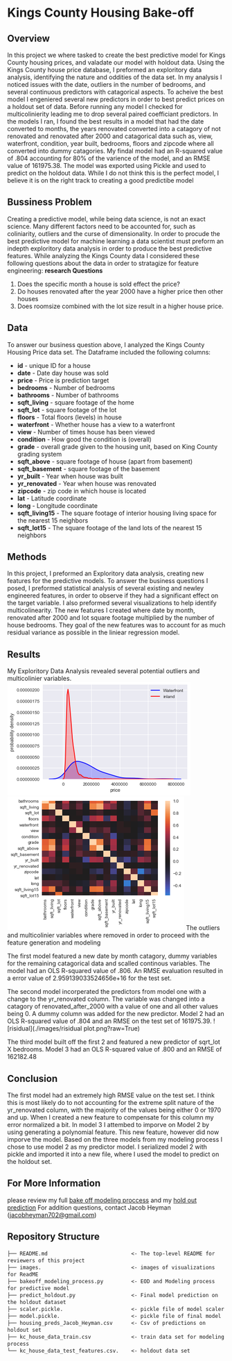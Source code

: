 # Kings County Housing Bake-off

 ## Overview
In this project we where tasked to create the best predictive model for Kings County housing prices, and valadate our model with holdout data. Using the Kings County house price database, I preformed an exploritory data analysis, identifying the nature and oddities of the data set. In my analysis I noticed issues with the date, outliers in the number of bedrooms, and several continuous predictors with catagorical aspects. To acheive the best model I engeniered several new predictors in order to best predict prices on a holdout set of data. Before running any model I checked for multicolinierity leading me to drop several paired coefficiant predictors. In the models I ran, I found the best results in a model that had the date converted to months, the years renovated converted into a catagory of not renovated and renovated after 2000 and catagorical data such as, view, waterfront, condition, year built, bedrooms, floors and zipcode where all converted into dummy catagories. My findal model had an R-squared value of .804 accounting for 80% of the varience of the model, and an RMSE value of 161975.38. The model was exported using Pickle and used to predict on the holdout data. While I do not think this is the perfect model, I believe it is on the right track to creating a good predictibe model

## Bussiness Problem
Creating a predictive model, while being data science, is not an exact science.  Many different factors need to be accounted for, such as coliniarity, outliers and the curse of dimensionality.  In order to procude the best predictive model for machine learning a data scientist must preform an indepth exploritory data analysis in order to produce the best predictive features.  While analyzing the Kings County data I considered these following questions about the data in order to stratagize for feature engineering:
**research Questions**
1. Does the specific month a house is sold effect the price?
2. Do houses renovated after the year 2000 have a higher price then other houses
3. Does roomsize combined with the lot size result in a higher house price.    


## Data
To answer our business question above, I analyzed the Kings County Housing Price data set.  The Dataframe included the following columns:
* **id** - unique ID for a house
* **date** - Date day house was sold
* **price** - Price is prediction target
* **bedrooms** - Number of bedrooms
* **bathrooms** - Number of bathrooms
* **sqft_living** - square footage of the home
* **sqft_lot** - square footage of the lot
* **floors** - Total floors (levels) in house
* **waterfront** - Whether house has a view to a waterfront
* **view** - Number of times house has been viewed
* **condition** - How good the condition is (overall)
* **grade** - overall grade given to the housing unit, based on King County grading system
* **sqft_above** - square footage of house (apart from basement)
* **sqft_basement** - square footage of the basement
* **yr_built** - Year when house was built
* **yr_renovated** - Year when house was renovated
* **zipcode** - zip code in which house is located
* **lat** - Latitude coordinate
* **long** - Longitude coordinate
* **sqft_living15** - The square footage of interior housing living space for the nearest 15 neighbors
* **sqft_lot15** - The square footage of the land lots of the nearest 15 neighbors

## Methods
In this project, I preformed an Exploritory data analysis, creating new features for the predictive models.  To answer the business questions I posed, I preformed statistical analysis of several existing and newley engineered features, in order to observe if they had a significant effect on the target variable.  I also preformed several visualizations to help identify multicolinearity.  The new features I created where date by month, renovated after 2000 and lot square footage multiplied by the number of house bedrooms.  They goal of the new features was to account for as much residual variance as possible in the liniear regression model.  

## Results
My Exploritory Data Analysis revealed several potential outliers and multicolinier variables.
![waterfront](./images/waterfront.png?raw=True)
![heatmap](./images/heatmap.png?raw=True)
The outliers and multicolinier variables where removed in order to proceed with the feature generation and modeling

The first model featured a new date by month catagory, dummy variables for the remaining catagorical data and scalled continous variables.  The model had an OLS R-squared value of .806.  An RMSE evaluation resulted in a error value of 2.959139033524656e+16 for the test set.  

The second model incorperated the predictors from model one with a change to the yr_renovated column.  The variable was changed into a catagory of renovated_after_2000 with a value of one and all other values being 0.  A dummy column was added for the new predictor.  Model 2 had an OLS R-squared value of .804 and an RMSE on the test set of 161975.39.
![risidual](./images/risidual plot.png?raw=True)

The third model built off the first 2 and featured a new predictor of sqrt_lot X bedrooms.  Model 3 had an OLS R-squared value of .800 and an RMSE of 162182.48

## Conclusion
The first model had an extremely high RMSE value on the test set.  I think this is most likely do to not accounting for the extreme split nature of the yr_renovated column, with the majority of the values being either 0 or 1970 and up.  When I created a new feature to compensate for this column my error normalized a bit.  In model 3 I attembed to imporve on Model 2 by using generating a polynomial feature.  This new feature, however did now imporve the model.  Based on the three models from my modeling process I chose to use model 2 as my predictor model.  I serialized model 2 with pickle and imported it into a new file, where I used the model to predict on the holdout set.  

## For More Information
please review my full [bake off modeling proccess](./Bakeoff_modelling_process/ipynb) and my [hold out prediction](./Predict_holdout/ipynb)
For addition questions, contact Jacob Heyman (jacobheyman702@gmail.com)

## Repository Structure

```
├── README.md                           <- The top-level README for reviewers of this project
├── images.                             <- images of visualizations for ReadME
├── bakeoff_modeling_process.py         <- EOD and Modeling process for predictive model
├── predict_holdout.py                  <- Final model prediction on the holdout dataset
├── scaler.pickle.                      <- pickle file of model scaler
├── model.pickle.                       <- pickle file of final model
├── housing_preds_Jacob_Heyman.csv      <- Csv of predictions on holdout set
├── kc_house_data_train.csv             <- train data set for modeling process
└── kc_house_data_test_features.csv.    <- holdout data set 
